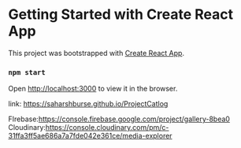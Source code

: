 # Getting Started with Create React App

This project was bootstrapped with [Create React App](https://github.com/facebook/create-react-app).


### `npm start`


Open [http://localhost:3000](http://localhost:3000) to view it in the browser.



link: https://saharshburse.github.io/ProjectCatlog

FIrebase:https://console.firebase.google.com/project/gallery-8bea0
Cloudinary:https://console.cloudinary.com/pm/c-31ffa3ff5ae686a7a7fde042e361ce/media-explorer

